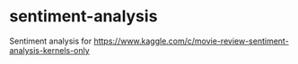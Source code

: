 # sentiment-analysis
Sentiment analysis for https://www.kaggle.com/c/movie-review-sentiment-analysis-kernels-only
